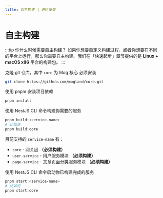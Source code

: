 ```yaml
---
title: 自主构建 | 进阶安装
---
```


# 自主构建

:::tip 你什么时候需要自主构建？
如果你想要自定义构建过程，或者你想要在不同的平台上运行，那么你需要自主构建。我们在「快速起步」章节提供的是 **Linux + macOS x86** 平台的构建包。
:::

克隆 git 仓库，其中 `core` 为 Mog 核心 必须安装

```bash
git clone https://github.com/mogland/core.git
```

使用 pnpm 安装项目依赖

```bash
pnpm install
```

使用 NestJS CLI 命令构建你需要的服务

```bash
pnpm build:<service-name>
# 比如说
pnpm build:core
```

目前支持的 `service-name` 有：

- `core` - 网关层 **（必须构建）**
- `user-service` - 用户服务模块 **（必须构建）**
- `page-service` - 文章页面分类服务模块 **（必须构建）**

使用 NestJS CLI 命令启动你已构建完成的服务

```bash
pnpm start:<service-name>
# 比如说
pnpm start:core
```